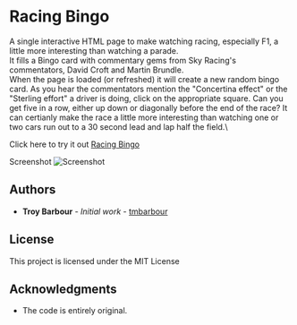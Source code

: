 # Racing Bingo
A single interactive HTML page to make watching racing, especially F1, a little more interesting than watching a parade.\
It fills a Bingo card with commentary gems from Sky Racing's commentators, David Croft and Martin Brundle.\
When the page is loaded (or refreshed) it will create a new random bingo card. As you hear the commentators mention the "Concertina effect" or the "Sterling effort" a driver is doing, click on the appropriate square. Can you get five in a row, either up down or diagonally before the end of the race? It can certianly make the race a little more interesting than watching one or two cars run out to a 30 second lead and lap half the field.\

Click here to try it out [Racing Bingo](https://htmlpreview.github.io/?https://github.com/tmbarbour/RacingBingo/blob/master/f1bingo.html)

Screenshot
![Screenshot](https://github.com/tmbarbour/RacingBingo/blob/master/images/F1-BingoCard.png)

## Authors

* **Troy Barbour** - *Initial work* - [tmbarbour](https://github.com/tmbarbour)

## License

This project is licensed under the MIT License 

## Acknowledgments

* The code is entirely original.  
